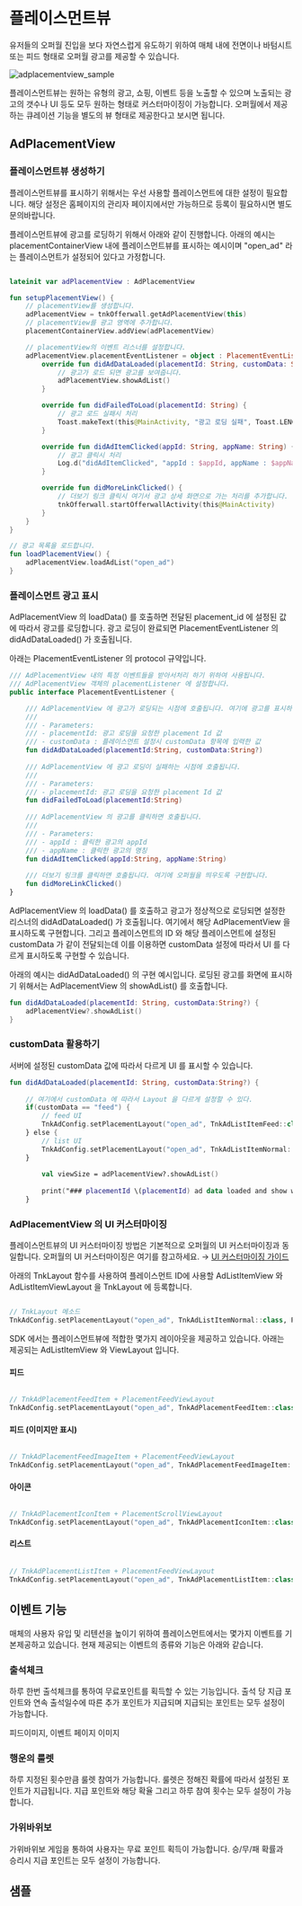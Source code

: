 # 플레이스먼트뷰

유저들의 오퍼월 진입을 보다 자연스럽게 유도하기 위하여 매체 내에 전면이나 바텀시트 또는 피드 형태로 오퍼월 광고를 제공할 수 있습니다. 

![adplacementview_sample](https://github.com/tnkfactory/ios-sdk-rwd2/raw/main/img/adplacementview_sample.jpg)

플레이스먼트뷰는 원하는 유형의 광고, 쇼핑, 이벤트 등을 노출할 수 있으며 노출되는 광고의 갯수나 UI 등도 모두 원하는 형태로 커스터마이징이 가능합니다. 오퍼월에서 제공하는 큐레이션 기능을 별도의 뷰 형태로 제공한다고 보시면 됩니다.

## AdPlacementView

### 플레이스먼트뷰 생성하기

플레이스먼트뷰를 표시하기 위해서는 우선 사용할 플레이스먼트에 대한 설정이 필요합니다.
해당 설정은 홈페이지의 관리자 페이지에서만 가능하므로 등록이 필요하시면 별도 문의바랍니다.

플레이스먼트뷰에 광고를 로딩하기 위해서 아래와 같이 진행합니다. 아래의 예시는 placementContainerView 내에 플레이스먼트뷰를 표시하는 예시이며 "open_ad" 라는 플레이스먼트가 설정되어 있다고 가정합니다.

```kotlin

lateinit var adPlacementView : AdPlacementView

fun setupPlacementView() {
    // placementView를 생성합니다.
    adPlacementView = tnkOfferwall.getAdPlacementView(this)
    // placementView를 광고 영역에 추가합니다.
    placementContainerView.addView(adPlacementView)

    // placementView의 이벤트 리스너를 설정합니다.
    adPlacementView.placementEventListener = object : PlacementEventListener {
        override fun didAdDataLoaded(placementId: String, customData: String?) {
            // 광고가 로드 되면 광고를 보여줍니다.
            adPlacementView.showAdList()
        }

        override fun didFailedToLoad(placementId: String) {
            // 광고 로드 실패시 처리
            Toast.makeText(this@MainActivity, "광고 로딩 실패", Toast.LENGTH_SHORT).show()
        }

        override fun didAdItemClicked(appId: String, appName: String) {
            // 광고 클릭시 처리
            Log.d("didAdItemClicked", "appId : $appId, appName : $appName")
        }

        override fun didMoreLinkClicked() {
            // 더보기 링크 클릭시 여기서 광고 상세 화면으로 가는 처리를 추가합니다.
            tnkOfferwall.startOfferwallActivity(this@MainActivity)
        }
    }
}

// 광고 목록을 로드합니다.
fun loadPlacementView() {
    adPlacementView.loadAdList("open_ad")
}
```

### 플레이스먼트 광고 표시

AdPlacementView 의 loadData() 를 호출하면 전달된 placement_id 에 설정된 값에 따라서 광고를 로딩합니다. 광고 로딩이 완료되면 PlacementEventListener 의 didAdDataLoaded() 가 호출됩니다.

아래는 PlacementEventListener 의 protocol 규약입니다.

```kotlin
/// AdPlacementView 내의 특정 이벤트들을 받아서처리 하기 위하여 사용됩니다.
/// AdPlacementView 객체의 placementListener 에 설정합니다.
public interface PlacementEventListener {

    /// AdPlacementView 에 광고가 로딩되는 시점에 호출됩니다. 여기에 광고를 표시하는 로직을 구현합니다.
    ///
    /// - Parameters:
    /// - placementId: 광고 로딩을 요청한 placement Id 값
    /// - customData : 플레이스먼트 설정시 customData 항목에 입력한 값
    fun didAdDataLoaded(placementId:String, customData:String?)
    
    /// AdPlacementView 에 광고 로딩이 실패하는 시점에 호출됩니다.
    ///
    /// - Parameters:
    /// - placementId: 광고 로딩을 요청한 placement Id 값
    fun didFailedToLoad(placementId:String)
    
    /// AdPlacementView 의 광고를 클릭하면 호출됩니다.
    ///
    /// - Parameters:
    /// - appId : 클릭한 광고의 appId
    /// - appName : 클릭한 광고의 명칭
    fun didAdItemClicked(appId:String, appName:String)
    
    /// 더보기 링크를 클릭하면 호출됩니다. 여기에 오퍼월을 띄우도록 구현합니다.
    fun didMoreLinkClicked()
}
```

AdPlacementView 의 loadData() 를 호출하고 광고가 정상적으로 로딩되면 설정한 리스너의 didAdDataLoaded() 가 호출됩니다. 여기에서 해당 AdPlacementView 을 표시하도록 구현합니다. 그리고 플레이스먼트의 ID 와 해당 플레이스먼트에 설정된 customData 가 같이 전달되는데 이를 이용하면 customData 설정에 따라서 UI 를 다르게 표시하도록 구현할 수 있습니다.

아래의 예시는 didAdDataLoaded() 의 구현 예시입니다. 
로딩된 광고를 화면에 표시하기 위해서는 AdPlacementView 의 showAdList() 를 호출합니다.
```kotlin
fun didAdDataLoaded(placementId: String, customData:String?) {
    adPlacementView?.showAdList()
}
```

### customData 활용하기

서버에 설정된 customData 값에 따라서 다르게 UI 를 표시할 수 있습니다.

```kotlin
fun didAdDataLoaded(placementId: String, customData:String?) {
        
    // 여기에서 customData 에 따라서 Layout 을 다르게 설정할 수 있다.
    if(customData == "feed") {
        // feed UI
        TnkAdConfig.setPlacementLayout("open_ad", TnkAdListItemFeed::class, PlacementFeedViewLayout::class)
    } else {
        // list UI
        TnkAdConfig.setPlacementLayout("open_ad", TnkAdListItemNormal::class, PlacementScrollViewLayout::class)
    }
        
        val viewSize = adPlacementView?.showAdList()
        
        print("### placementId \(placementId) ad data loaded and show with size \(String(describing: viewSize))")
    }

```

### AdPlacementView 의 UI 커스터마이징

플레이스먼트뷰의 UI 커스터마이징 방법은 기본적으로 오퍼월의 UI 커스터마이징과 동일합니다. 오퍼월의 UI 커스터마이징은 여기를 참고하세요. &rightarrow; [UI 커스터마이징 가이드](./ui_customizing.md)

아래의 TnkLayout 함수를 사용하여 플레이스먼트 ID에 사용할 AdListItemView 와 AdListItemViewLayout 을 TnkLayout 에 등록합니다. 

```kotlin

// TnkLayout 메소드
TnkAdConfig.setPlacementLayout("open_ad", TnkAdListItemNormal::class, PlacementScrollViewLayout::class)

```

SDK 에서는 플레이스먼트뷰에 적합한 몇가지 레이아웃을 제공하고 있습니다. 아래는 제공되는 AdListItemView 와  ViewLayout 입니다.

#### 피드
```kotlin

// TnkAdPlacementFeedItem + PlacementFeedViewLayout
TnkAdConfig.setPlacementLayout("open_ad", TnkAdPlacementFeedItem::class, PlacementFeedViewLayout::class)

```
#### 피드 (이미지만 표시)
```kotlin

// TnkAdPlacementFeedImageItem + PlacementFeedViewLayout
TnkAdConfig.setPlacementLayout("open_ad", TnkAdPlacementFeedImageItem::class, PlacementFeedViewLayout::class)

```
#### 아이콘
```kotlin

// TnkAdPlacementIconItem + PlacementScrollViewLayout
TnkAdConfig.setPlacementLayout("open_ad", TnkAdPlacementIconItem::class, PlacementScrollViewLayout::class)

```

#### 리스트
```kotlin

// TnkAdPlacementListItem + PlacementFeedViewLayout
TnkAdConfig.setPlacementLayout("open_ad", TnkAdPlacementListItem::class, PlacementViewPagerLayout::class)

```
## 이벤트 기능

매체의 사용자 유입 및 리텐션을 높이기 위하여 플레이스먼트에서는 몇가지 이벤트를 기본제공하고 있습니다.
현재 제공되는 이벤트의 종류와 기능은 아래와 같습니다.

### 출석체크

하루 한번 출석체크를 통하여 무료포인트를 획득할 수 있는 기능입니다. 출석 당 지급 포인트와 연속 출석일수에 따른 추가 포인트가 지급되며 지급되는 포인트는 모두 설정이 가능합니다.

피드이미지, 이벤트 페이지 이미지

### 행운의 룰렛

하루 지정된 횟수만큼 룰렛 참여가 가능합니다. 룰렛은 정해진 확률에 따라서 설정된 포인트가 지급됩니다. 지급 포인트와 해당 확율 그리고 하루 참여 횟수는 모두 설정이 가능합니다.


### 가위바위보

가위바위보 게임을 통하여 사용자는 무료 포인트 획득이 가능합니다. 승/무/패 확률과 승리시 지급 포인트는 모두 설정이 가능합니다.


## 샘플
